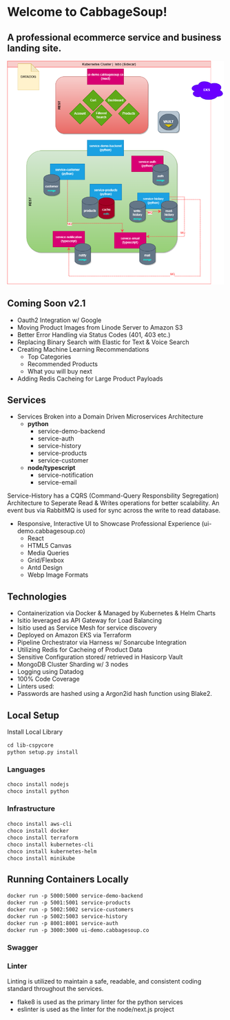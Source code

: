 # Welcome to CabbageSoup!

## A professional ecommerce service and business landing site.

![](CabbageSoup.png)

## Coming Soon v2.1
- Oauth2 Integration w/ Google
- Moving Product Images from Linode Server to Amazon S3
- Better Error Handling via Status Codes (401, 403 etc.)
- Replacing Binary Search with Elastic for Text & Voice Search
- Creating Machine Learning Recommendations
    - Top Categories
    - Recommended Products
    - What you will buy next
- Adding Redis Cacheing for Large Product Payloads

## Services
- Services Broken into a Domain Driven Microservices Architecture 
    - **python**
        - service-demo-backend
        - service-auth
        - service-history
        - service-products
        - service-customer
    - **node/typescript**
        - service-notification
        - service-email

Service-History has a CQRS (Command-Query Responsbility Segregation) Architecture to Seperate Read & Writes operations for better scalability. An event bus via RabbitMQ is used for sync across the write to read database.

- Responsive, Interactive UI to Showcase Professional Experience (ui-demo.cabbagesoup.co)
    - React
    - HTML5 Canvas
    - Media Queries
    - Grid/Flexbox
    - Antd Design
    - Webp Image Formats
    
## Technologies
- Containerization via Docker & Managed by Kubernetes & Helm Charts
- Isitio leveraged as API Gateway for Load Balancing
- Isitio used as Service Mesh for service discovery
- Deployed on Amazon EKS via Terraform
- Pipeline Orchestrator via Harness w/ Sonarcube Integration
- Utilizing Redis for Cacheing of Product Data
- Sensitive Configuration stored/ retrieved in Hasicorp Vault
- MongoDB Cluster Sharding w/ 3 nodes
- Logging using Datadog
- 100% Code Coverage
- Linters used: 
- Passwords are hashed using a Argon2id hash function using Blake2.

## Local Setup

Install Local Library
```
cd lib-cspycore
python setup.py install
```

### Languages
```
choco install nodejs
choco install python

```

### Infrastructure
```
choco install aws-cli
choco install docker
choco install terraform
choco install kubernetes-cli
choco install kubernetes-helm
choco install minikube
```

## Running Containers Locally
```
docker run -p 5000:5000 service-demo-backend
docker run -p 5001:5001 service-products
docker run -p 5002:5002 service-customers
docker run -p 5002:5003 service-history
docker run -p 8001:8001 service-auth
docker run -p 3000:3000 ui-demo.cabbagesoup.co
```

### Swagger

### Linter
Linting is utilized to maintain a safe, readable, and consistent coding standard throughout the services.

- flake8 is used as the primary linter for the python services
- eslinter is used as the linter for the node/next.js project
